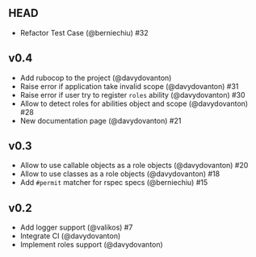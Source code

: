 ## HEAD

* Refactor Test Case (@berniechiu) #32

## v0.4

* Add rubocop to the project (@davydovanton)
* Raise error if application take invalid scope (@davydovanton) #31
* Raise error if user try to register `roles` ability (@davydovanton) #30
* Allow to detect roles for abilities object and scope (@davydovanton) #28
* New documentation page (@davydovanton) #21

## v0.3

* Allow to use callable objects as a role objects (@davydovanton) #20
* Allow to use classes as a role objects (@davydovanton) #18
* Add `#permit` matcher for rspec specs (@berniechiu) #15

## v0.2

* Add logger support (@valikos) #7
* Integrate CI (@davydovanton)
* Implement roles support (@davydovanton)

